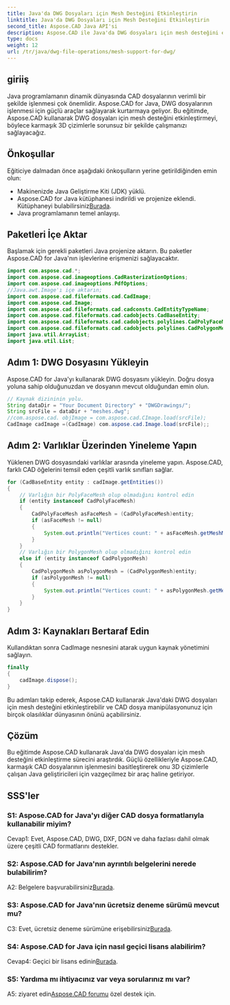 ```yaml
---
title: Java'da DWG Dosyaları için Mesh Desteğini Etkinleştirin
linktitle: Java'da DWG Dosyaları için Mesh Desteğini Etkinleştirin
second_title: Aspose.CAD Java API'si
description: Aspose.CAD ile Java'da DWG dosyaları için mesh desteğini etkinleştirmeyi öğrenin. Kesintisiz 3D çizim manipülasyonu için adım adım kılavuz. #JavaProgramming #CADFiles
type: docs
weight: 12
url: /tr/java/dwg-file-operations/mesh-support-for-dwg/
---
```

## giriiş

Java programlamanın dinamik dünyasında CAD dosyalarının verimli bir şekilde işlenmesi çok önemlidir. Aspose.CAD for Java, DWG dosyalarının işlenmesi için güçlü araçlar sağlayarak kurtarmaya geliyor. Bu eğitimde, Aspose.CAD kullanarak DWG dosyaları için mesh desteğini etkinleştirmeyi, böylece karmaşık 3D çizimlerle sorunsuz bir şekilde çalışmanızı sağlayacağız.

## Önkoşullar

Eğiticiye dalmadan önce aşağıdaki önkoşulların yerine getirildiğinden emin olun:
- Makinenizde Java Geliştirme Kiti (JDK) yüklü.
-  Aspose.CAD for Java kütüphanesi indirildi ve projenize eklendi. Kütüphaneyi bulabilirsiniz[Burada](https://releases.aspose.com/cad/java/).
- Java programlamanın temel anlayışı.

## Paketleri İçe Aktar

Başlamak için gerekli paketleri Java projenize aktarın. Bu paketler Aspose.CAD for Java'nın işlevlerine erişmenizi sağlayacaktır.

```java
import com.aspose.cad.*;
import com.aspose.cad.imageoptions.CadRasterizationOptions;
import com.aspose.cad.imageoptions.PdfOptions;
//Java.awt.Image'ı içe aktarın;
import com.aspose.cad.fileformats.cad.CadImage;
import com.aspose.cad.Image;
import com.aspose.cad.fileformats.cad.cadconsts.CadEntityTypeName;
import com.aspose.cad.fileformats.cad.cadobjects.CadBaseEntity;
import com.aspose.cad.fileformats.cad.cadobjects.polylines.CadPolyFaceMesh;
import com.aspose.cad.fileformats.cad.cadobjects.polylines.CadPolygonMesh;
import java.util.ArrayList;
import java.util.List;

```

## Adım 1: DWG Dosyasını Yükleyin

Aspose.CAD for Java'yı kullanarak DWG dosyasını yükleyin. Doğru dosya yoluna sahip olduğunuzdan ve dosyanın mevcut olduğundan emin olun.

```java
// Kaynak dizininin yolu.
String dataDir = "Your Document Directory" + "DWGDrawings/";
String srcFile = dataDir + "meshes.dwg";
//com.aspose.cad. objImage = com.aspose.cad.CImage.load(srcFile);
CadImage cadImage =(CadImage) com.aspose.cad.Image.load(srcFile);;
```

## Adım 2: Varlıklar Üzerinden Yineleme Yapın

Yüklenen DWG dosyasındaki varlıklar arasında yineleme yapın. Aspose.CAD, farklı CAD öğelerini temsil eden çeşitli varlık sınıfları sağlar.

```java
for (CadBaseEntity entity : cadImage.getEntities())
{
    // Varlığın bir PolyFaceMesh olup olmadığını kontrol edin
    if (entity instanceof CadPolyFaceMesh)
    {
        CadPolyFaceMesh asFaceMesh = (CadPolyFaceMesh)entity;
        if (asFaceMesh != null)
        {
            System.out.println("Vertices count: " + asFaceMesh.getMeshMVertexCount());
        }
    }
    // Varlığın bir PolygonMesh olup olmadığını kontrol edin
    else if (entity instanceof CadPolygonMesh)
    {
        CadPolygonMesh asPolygonMesh = (CadPolygonMesh)entity;
        if (asPolygonMesh != null)
        {
            System.out.println("Vertices count: " + asPolygonMesh.getMeshMVertexCount());
        }
    }
}
```

## Adım 3: Kaynakları Bertaraf Edin

Kullandıktan sonra CadImage nesnesini atarak uygun kaynak yönetimini sağlayın.

```java
finally
{
    cadImage.dispose();
}
```

Bu adımları takip ederek, Aspose.CAD kullanarak Java'daki DWG dosyaları için mesh desteğini etkinleştirebilir ve CAD dosya manipülasyonunuz için birçok olasılıklar dünyasının önünü açabilirsiniz.

## Çözüm

Bu eğitimde Aspose.CAD kullanarak Java'da DWG dosyaları için mesh desteğini etkinleştirme sürecini araştırdık. Güçlü özellikleriyle Aspose.CAD, karmaşık CAD dosyalarının işlenmesini basitleştirerek onu 3D çizimlerle çalışan Java geliştiricileri için vazgeçilmez bir araç haline getiriyor.

## SSS'ler

### S1: Aspose.CAD for Java'yı diğer CAD dosya formatlarıyla kullanabilir miyim?

Cevap1: Evet, Aspose.CAD, DWG, DXF, DGN ve daha fazlası dahil olmak üzere çeşitli CAD formatlarını destekler.

### S2: Aspose.CAD for Java'nın ayrıntılı belgelerini nerede bulabilirim?

 A2: Belgelere başvurabilirsiniz[Burada](https://reference.aspose.com/cad/java/).

### S3: Aspose.CAD for Java'nın ücretsiz deneme sürümü mevcut mu?

 C3: Evet, ücretsiz deneme sürümüne erişebilirsiniz[Burada](https://releases.aspose.com/).

### S4: Aspose.CAD for Java için nasıl geçici lisans alabilirim?

 Cevap4: Geçici bir lisans edinin[Burada](https://purchase.aspose.com/temporary-license/).

### S5: Yardıma mı ihtiyacınız var veya sorularınız mı var?

A5: ziyaret edin[Aspose.CAD forumu](https://forum.aspose.com/c/cad/19) özel destek için.